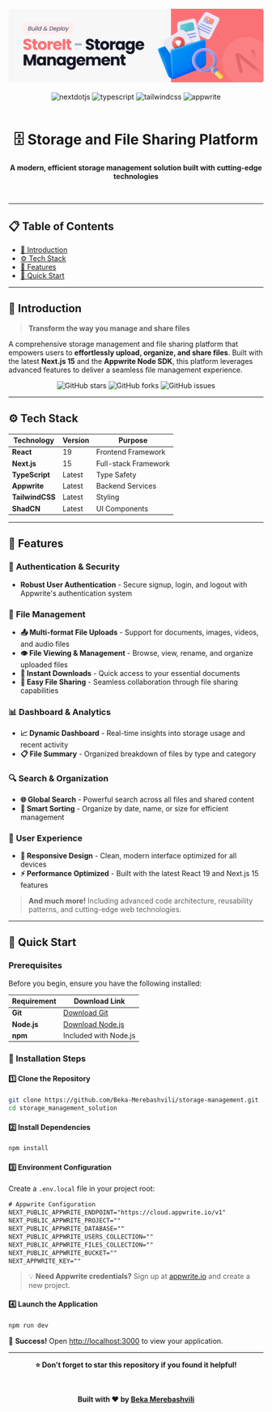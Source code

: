 <div align="center">
  <br />
    <a href="https://youtu.be/lie0cr3wESQ" target="_blank">
      <img src="public/readme/hero.png" alt="Project Banner" width="800">
    </a>
  <br />
  <br />

  <div>
     <img src="https://img.shields.io/badge/-Next_JS-black?style=for-the-badge&logoColor=white&logo=nextdotjs&color=000000" alt="nextdotjs" />
    <img src="https://img.shields.io/badge/-TypeScript-black?style=for-the-badge&logoColor=white&logo=typescript&color=3178C6" alt="typescript" />
    <img src="https://img.shields.io/badge/-Tailwind_CSS-black?style=for-the-badge&logoColor=white&logo=tailwindcss&color=06B6D4" alt="tailwindcss" />
    <img src="https://img.shields.io/badge/-Appwrite-black?style=for-the-badge&logoColor=white&logo=appwrite&color=FD366E" alt="appwrite" />
  </div>

  <br />

  <h1 align="center">🗄️ Storage and File Sharing Platform</h1>

  <p align="center">
    <strong>A modern, efficient storage management solution built with cutting-edge technologies</strong>
  </p>

  <br />
</div>

---

## 📋 Table of Contents

- [🤖 Introduction](#-introduction)
- [⚙️ Tech Stack](#️-tech-stack)
- [🔋 Features](#-features)
- [🚀 Quick Start](#-quick-start)

---

## 🤖 Introduction

> **Transform the way you manage and share files**

A comprehensive storage management and file sharing platform that empowers users to **effortlessly upload, organize, and share files**. Built with the latest **Next.js 15** and the **Appwrite Node SDK**, this platform leverages advanced features to deliver a seamless file management experience.

<div align="center">
  <img src="https://img.shields.io/github/stars/Beka-Merebashvili/storage-management?style=social" alt="GitHub stars">
  <img src="https://img.shields.io/github/forks/Beka-Merebashvili/storage-management?style=social" alt="GitHub forks">
  <img src="https://img.shields.io/github/issues/Beka-Merebashvili/storage-management" alt="GitHub issues">
</div>

---

## ⚙️ Tech Stack

<div align="center">
  
| Technology | Version | Purpose |
|------------|---------|---------|
| **React** | 19 | Frontend Framework |
| **Next.js** | 15 | Full-stack Framework |
| **TypeScript** | Latest | Type Safety |
| **Appwrite** | Latest | Backend Services |
| **TailwindCSS** | Latest | Styling |
| **ShadCN** | Latest | UI Components |

</div>

---

## 🔋 Features

### 🔐 **Authentication & Security**
- **Robust User Authentication** - Secure signup, login, and logout with Appwrite's authentication system

### 📁 **File Management**
- **📤 Multi-format File Uploads** - Support for documents, images, videos, and audio files
- **👁️ File Viewing & Management** - Browse, view, rename, and organize uploaded files
- **💾 Instant Downloads** - Quick access to your essential documents
- **🔗 Easy File Sharing** - Seamless collaboration through file sharing capabilities

### 📊 **Dashboard & Analytics**
- **📈 Dynamic Dashboard** - Real-time insights into storage usage and recent activity
- **📋 File Summary** - Organized breakdown of files by type and category

### 🔍 **Search & Organization**
- **🌐 Global Search** - Powerful search across all files and shared content
- **📑 Smart Sorting** - Organize by date, name, or size for efficient management

### 🎨 **User Experience**
- **📱 Responsive Design** - Clean, modern interface optimized for all devices
- **⚡ Performance Optimized** - Built with the latest React 19 and Next.js 15 features

> **And much more!** Including advanced code architecture, reusability patterns, and cutting-edge web technologies.

---

## 🚀 Quick Start

### Prerequisites

Before you begin, ensure you have the following installed:

<div align="center">

| Requirement | Download Link |
|-------------|---------------|
| **Git** | [Download Git](https://git-scm.com/) |
| **Node.js** | [Download Node.js](https://nodejs.org/en) |
| **npm** | Included with Node.js |

</div>

### 🔧 Installation Steps

#### 1️⃣ **Clone the Repository**
```bash
git clone https://github.com/Beka-Merebashvili/storage-management.git
cd storage_management_solution
```

#### 2️⃣ **Install Dependencies**
```bash
npm install
```

#### 3️⃣ **Environment Configuration**

Create a `.env.local` file in your project root:

```env
# Appwrite Configuration
NEXT_PUBLIC_APPWRITE_ENDPOINT="https://cloud.appwrite.io/v1"
NEXT_PUBLIC_APPWRITE_PROJECT=""
NEXT_PUBLIC_APPWRITE_DATABASE=""
NEXT_PUBLIC_APPWRITE_USERS_COLLECTION=""
NEXT_PUBLIC_APPWRITE_FILES_COLLECTION=""
NEXT_PUBLIC_APPWRITE_BUCKET=""
NEXT_APPWRITE_KEY=""
```

> 💡 **Need Appwrite credentials?** Sign up at [appwrite.io](https://appwrite.io/) and create a new project.

#### 4️⃣ **Launch the Application**
```bash
npm run dev
```

🎉 **Success!** Open [http://localhost:3000](http://localhost:3000) to view your application.

---

<div align="center">
  
  **⭐ Don't forget to star this repository if you found it helpful!**
  
  <br />
  
  **Built with ❤️ by [Beka Merebashvili](https://github.com/Beka-Merebashvili)**

</div>